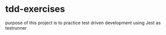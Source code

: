 # tdd-exercises
purpose of this project is to practice test driven development
using Jest as testrunner
